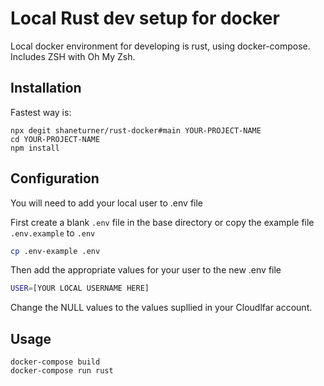 # Local Rust dev setup for docker

Local docker environment for developing is rust, using docker-compose. Includes ZSH with Oh My Zsh.

## Installation

Fastest way is:

```
npx degit shaneturner/rust-docker#main YOUR-PROJECT-NAME
cd YOUR-PROJECT-NAME
npm install
```

## Configuration

You will need to add your local user to .env file

First create a blank `.env` file in the base directory or copy the example file `.env.example` to `.env`

```BASH
cp .env-example .env
```

Then add the appropriate values for your user to the new .env file

```BASH
USER=[YOUR LOCAL USERNAME HERE]
```
Change the NULL values to the values supllied in your Cloudlfar account.

## Usage

```
docker-compose build
docker-compose run rust
```
